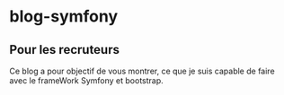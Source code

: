 # blog-symfony
## Pour les recruteurs
Ce blog a pour objectif de vous montrer, ce que je suis capable de faire avec le frameWork Symfony et bootstrap.